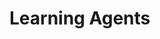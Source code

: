 # Learning Agents

<!-- 
## Rewards

#### Collision-based Rewards

* Items: Single Reward on Collision (`+1` or `-1`)

#### Detection-based Rewards

* Agents: Cumulative linear increasing Punishment based on Distance (`0` to `-1`)
* Walls: Distinctive exponential increasing Punishment based on Distance (`0` to `-1`)

## Limitations

#### Conceptual Limitations: Exploration and Learning

- Exploration-based inefficiency: Fixed Epsilon limits the agents ability to exploit optimal strategies when reached an optimal solution space.
- Missing feature *wisdom of old age*: Continuous learning doesn't let the agent get immune to false signals.

#### Implementational Limitations: Rewards

- Due to identity-less environment scanning the detection-based Rewards are doomed to be either cumulative over all sensor-detections e.g. on detection of other agents or distinctive based on the rewards value.
  - Solution: Give `WorldObjects` an identity and memorize the identity on detection in `SensedObject`. -->
